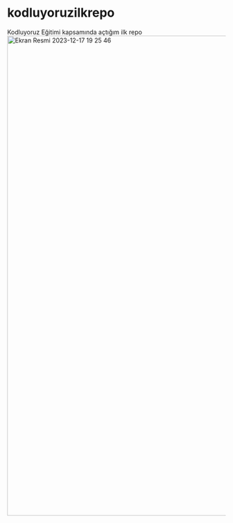 # kodluyoruzilkrepo
Kodluyoruz Eğitimi kapsamında açtığım ilk repo
<img width="1104" alt="Ekran Resmi 2023-12-17 19 25 46" src="https://github.com/mugeahiskali/kodluyoruzilkrepo/assets/151741199/d29b14b3-7598-46c1-97ab-1102772137a2">
